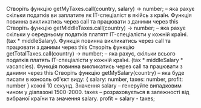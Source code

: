 Створіть функцію getMyTaxes.call(country, salary) -> number; – яка рахує скільки податків ви заплатите як IT-спеціаліст в якійсь з країн. Функція повинна викликатись через call та працювати з даними через this
Створіть функцію getMiddleTaxes.call(country) -> number; – яка рахує скільки у середньому податків платятт IT-спеціалісти у кожній країні. (tax * middleSalary). Функція повинна викликатись через call та працювати з даними через this
Створіть функцію getTotalTaxes.call(country) -> number; – яка рахує, скільки всього податків платять IT-спеціалісти у кожній країні. (tax * middleSalary * vacancies). Функція повинна викликатись через call та працювати з даними через this
Створіть функцію getMySalary(country) – яка буде писати в консоль об'єкт виду: { salary: number, taxes: number, profit: number } кожні 10 секунд. Значення salary – генеруйте випадковим чином у діапазоні 1500-2000. taxes – розраховується в залежності від вибраної країни та значення salary.
profit = salary - taxes;
